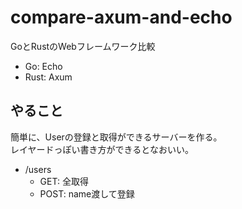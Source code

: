 # compare-axum-and-echo

GoとRustのWebフレームワーク比較

- Go: Echo
- Rust: Axum

## やること

簡単に、Userの登録と取得ができるサーバーを作る。  
レイヤードっぽい書き方ができるとなおいい。

- /users
  - GET: 全取得
  - POST: name渡して登録
